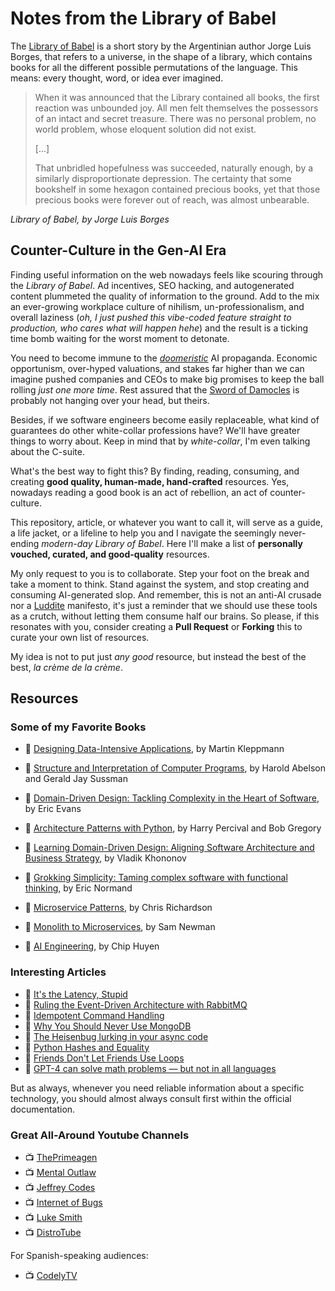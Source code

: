 # Notes from the Library of Babel

The [Library of Babel](https://sites.evergreen.edu/politicalshakespeares/wp-content/uploads/sites/226/2015/12/Borges-The-Library-of-Babel.pdf) is a short story by the Argentinian author Jorge Luis Borges, that refers to a universe, in the shape of a library, which contains books for all the different possible permutations of the language. This means: every thought, word, or idea ever imagined.

> When it was announced that the Library contained all books, the first
> reaction was unbounded joy. All men felt themselves the possessors of an
> intact and secret treasure. There was no personal problem, no world problem,
> whose eloquent solution did not exist.
>
> [...]
>
> That unbridled hopefulness was succeeded, naturally enough, by a
> similarly disproportionate depression. The certainty that some bookshelf in
> some hexagon contained precious books, yet that those precious books
> were forever out of reach, was almost unbearable.

_Library of Babel, by Jorge Luis Borges_

## Counter-Culture in the Gen-AI Era

Finding useful information on the web nowadays feels like scouring through the _Library of Babel_.
Ad incentives, SEO hacking, and autogenerated content plummeted the quality of information to the ground.
Add to the mix an ever-growing workplace culture of nihilism, un-professionalism, and overall laziness (_oh, I just pushed this vibe-coded feature straight to production, who cares what will happen hehe_) and the result is a ticking time bomb waiting for the worst moment to detonate.

You need to become immune to the [_doomeristic_](https://en.wikipedia.org/wiki/Doomer) AI propaganda. Economic opportunism, over-hyped valuations, and stakes far higher than we can imagine pushed companies and CEOs to make big promises to keep the ball rolling _just one more time_. Rest assured that the [Sword of Damocles](https://en.wikipedia.org/wiki/Damocles) is probably not hanging over your head, but theirs.

Besides, if we software engineers become easily replaceable, what kind of guarantees do other white-collar professions have? We'll have greater things to worry about. Keep in mind that by _white-collar_, I'm even talking about the C-suite.

What's the best way to fight this? By finding, reading, consuming, and creating **good quality, human-made, hand-crafted** resources. Yes, nowadays reading a good book is an act of rebellion, an act of counter-culture.

This repository, article, or whatever you want to call it, will serve as a guide, a life jacket, or a lifeline to help you and I navigate the seemingly never-ending _modern-day Library of Babel_. Here I'll make a list of **personally vouched, curated, and good-quality** resources.

My only request to you is to collaborate. Step your foot on the break and take a moment to think. Stand against the system, and stop creating and consuming AI-generated slop. And remember, this is not an anti-AI crusade nor a [Luddite](https://en.wikipedia.org/wiki/Luddite) manifesto, it's just a reminder that we should use these tools as a crutch, without letting them consume half our brains. So please, if this resonates with you, consider creating a **Pull Request** or **Forking** this to curate your own list of resources.

My idea is not to put just _any good_ resource, but instead the best of the best, _la crème de la crème_.

## Resources

### Some of my Favorite Books

- 📘 [Designing Data-Intensive Applications](https://www.goodreads.com/book/show/23463279-designing-data-intensive-applications), by Martin Kleppmann

- 📘 [Structure and Interpretation of Computer Programs](https://www.goodreads.com/book/show/43713.Structure_and_Interpretation_of_Computer_Programs), by Harold Abelson and Gerald Jay Sussman

- 📘 [Domain-Driven Design: Tackling Complexity in the Heart of Software](https://www.goodreads.com/book/show/179133.Domain_Driven_Design), by Eric Evans

- 📘 [Architecture Patterns with Python](https://www.goodreads.com/book/show/50083115-architecture-patterns-with-python), by Harry Percival and Bob Gregory

- 📘 [Learning Domain-Driven Design: Aligning Software Architecture and Business Strategy](https://www.goodreads.com/book/show/57573212-learning-domain-driven-design), by Vladik Khononov

- 📘 [Grokking Simplicity: Taming complex software with functional thinking](https://www.goodreads.com/book/show/52257623-grokking-simplicity), by Eric Normand

- 📘 [Microservice Patterns](https://www.goodreads.com/book/show/34372564-microservice-patterns), by Chris Richardson

- 📘 [Monolith to Microservices](https://www.goodreads.com/book/show/44144499-monolith-to-microservices), by Sam Newman
  
- 📘 [AI Engineering](https://www.goodreads.com/book/show/216848047-ai-engineering), by Chip Huyen

### Interesting Articles

- 📝 [It's the Latency, Stupid](http://www.stuartcheshire.org/rants/latency.html)
- 📝 [Ruling the Event-Driven Architecture with RabbitMQ](https://medium.com/@jordan-temim/ruling-the-event-driven-architecture-with-rabbitmq-534798bdf17e)
- 📝 [Idempotent Command Handling](https://event-driven.io/en/idempotent_command_handling/)
- 📝 [Why You Should Never Use MongoDB](http://www.sarahmei.com/blog/2013/11/11/why-you-should-never-use-mongodb/)
- 📝 [The Heisenbug lurking in your async code](https://textual.textualize.io/blog/2023/02/11/the-heisenbug-lurking-in-your-async-code/)
- 📝 [Python Hashes and Equality](https://hynek.me/articles/hashes-and-equality/)
- 📝 [Friends Don't Let Friends Use Loops](https://bonesmoses.org/2014/friends-dont-let-friends-use-loops/)
- 📝 [GPT-4 can solve math problems — but not in all languages](https://www.artfish.ai/p/gpt4-project-euler-many-languages)

But as always, whenever you need reliable information about a specific technology, you should almost always consult first within the official documentation.

### Great All-Around Youtube Channels

- 📺 [ThePrimeagen](https://www.youtube.com/@ThePrimeagen)
- 📺 [Mental Outlaw](https://www.youtube.com/@MentalOutlaw)
- 📺 [Jeffrey Codes](https://www.youtube.com/@jeffrey_codes)
- 📺 [Internet of Bugs](https://www.youtube.com/@InternetOfBugs)
- 📺 [Luke Smith](https://www.youtube.com/@LukeSmithxyz)
- 📺 [DistroTube](https://www.youtube.com/@DistroTube)

For Spanish-speaking audiences:

- 📺 [CodelyTV](https://www.youtube.com/@CodelyTV)
